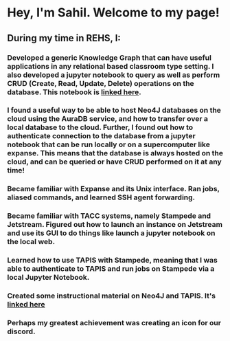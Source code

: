 # Hey, I'm Sahil. Welcome to my page!

## During my time in REHS, I:

### Developed a generic Knowledge Graph that can have useful applications in any relational based classroom type setting. I also developed a jupyter notebook to query as well as perform CRUD (Create, Read, Update, Delete) operations on the database. This notebook is [linked here](https://github.com/sdsc-hpc-students/REHS2022/blob/main/Sahil-Samar-REHS/Query-CS-Students.ipynb).

### I found a useful way to be able to host Neo4J databases on the cloud using the AuraDB service, and how to transfer over a local database to the cloud. Further, I found out how to authenticate connection to the database from a jupyter notebook that can be run locally or on a supercomputer like expanse. This means that the database is always hosted on the cloud, and can be queried or have CRUD performed on it at any time!

### Became familiar with Expanse and its Unix interface. Ran jobs, aliased commands, and learned SSH agent forwarding.

### Became familiar with TACC systems, namely Stampede and Jetstream. Figured out how to launch an instance on Jetstream and use its GUI to do things like launch a jupyter notebook on the local web. 

### Learned how to use TAPIS with Stampede, meaning that I was able to authenticate to TAPIS and run jobs on Stampede via a local Jupyter Notebook.

### Created some instructional material on Neo4J and TAPIS. It's [linked here](https://github.com/sdsc-hpc-students/REHS2022/tree/main/InstructionalMaterial)

### Perhaps my greatest achievement was creating an icon for our discord.

